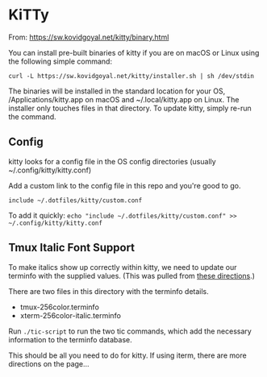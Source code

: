 # KiTTy

From: https://sw.kovidgoyal.net/kitty/binary.html

You can install pre-built binaries of kitty if you are on macOS or Linux using
the following simple command:

```
curl -L https://sw.kovidgoyal.net/kitty/installer.sh | sh /dev/stdin
```

The binaries will be installed in the standard location for your OS,
/Applications/kitty.app on macOS and ~/.local/kitty.app on Linux. The installer
only touches files in that directory. To update kitty, simply re-run the
command.

## Config

kitty looks for a config file in the OS config directories (usually
~/.config/kitty/kitty.conf)

Add a custom link to the config file in this repo and you're good to go.

```
include ~/.dotfiles/kitty/custom.conf
```

To add it quickly:
`echo "include ~/.dotfiles/kitty/custom.conf" >> ~/.config/kitty/kitty.conf`

## Tmux Italic Font Support

To make italics show up correctly within kitty, we need to update our terminfo
with the supplied values. (This was pulled from [these
directions](https://medium.com/@dubistkomisch/how-to-actually-get-italics-and-true-colour-to-work-in-iterm-tmux-vim-9ebe55ebc2be).)

There are two files in this directory with the terminfo details.

- tmux-256color.terminfo
- xterm-256color-italic.terminfo

Run `./tic-script` to run the two tic commands, which add the necessary information to the terminfo database.

This should be all you need to do for kitty. If using iterm, there are more directions on the page...
